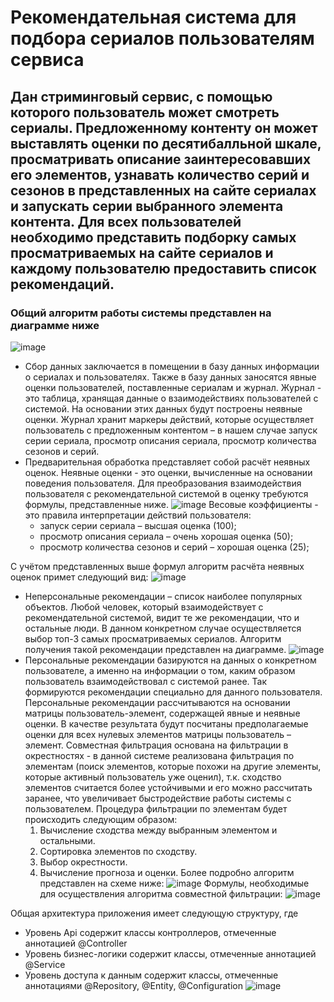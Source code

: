 # Рекомендательная система для подбора сериалов пользователям сервиса
## Дан стриминговый сервис, с помощью которого пользователь может смотреть сериалы. Предложенному контенту он может выставлять оценки по десятибалльной шкале, просматривать описание заинтересовавших его элементов, узнавать количество серий и сезонов в представленных на сайте сериалах и запускать серии выбранного элемента контента.  Для всех пользователей необходимо представить подборку самых просматриваемых на сайте сериалов и каждому пользователю предоставить список рекомендаций.
### Общий алгоритм работы системы представлен на диаграмме ниже
![image](https://github.com/user-attachments/assets/204684f0-bcd2-480e-940e-4aa0e568f645)
* Сбор данных заключается в помещении в базу данных информации о сериалах и пользователях. Также в базу данных заносятся явные оценки пользователей, поставленные сериалам и журнал. Журнал - это таблица, хранящая данные о взаимодействиях пользователей с системой. На основании этих данных будут построены неявные оценки. Журнал хранит маркеры действий, которые осуществляет пользователь с предложенным контентом – в нашем случае запуск серии сериала, просмотр описания сериала, просмотр количества сезонов и серий.  
* Предварительная обработка представляет собой расчёт неявных оценок. Неявные оценки - это оценки, вычисленные на основании поведения пользователя. Для преобразования взаимодействия пользователя с рекомендательной системой в оценку требуются формулы, представленные ниже.  ![image](https://github.com/user-attachments/assets/8230488e-f0b0-4a5b-a1ba-e80c6cda8f35)
 Весовые коэффициенты - это правила интерпретации действий пользователя:
  - запуск серии сериала – высшая оценка (100);
  - просмотр описания сериала – очень хорошая оценка (50);
  - просмотр количества сезонов и серий – хорошая оценка (25);
    
С учётом представленных выше формул алгоритм расчёта неявных оценок примет следующий вид: ![image](https://github.com/user-attachments/assets/9aa9c008-5a7a-4ebb-bcbe-acdb24b8e166)
* Неперсональные рекомендации – список наиболее популярных объектов. Любой человек, который взаимодействует с рекомендательной системой, видит те же рекомендации, что и остальные люди. В данном конкретном случае осуществляется выбор топ-3 самых просматриваемых сериалов. Алгоритм получения такой рекомендации представлен на диаграмме. ![image](https://github.com/user-attachments/assets/75111a57-c35a-4c06-b6dd-d2e1fe004709)
* Персональные рекомендации базируются на данных о конкретном пользователе, а именно на информации о том, каким образом пользователь взаимодействовал с системой ранее. Так формируются рекомендации специально для данного пользователя. Персональные рекомендации рассчитываются на основании матрицы пользователь-элемент, содержащей явные и неявные оценки. В качестве результата будут посчитаны предполагаемые оценки для всех нулевых элементов матрицы пользователь – элемент. Совместная фильтрация основана на фильтрации в окрестностях - в данной системе реализована фильтрация по элементам (поиск элементов, которые похожи на другие элементы, которые активный пользователь уже оценил), т.к. сходство элементов считается более устойчивыми и его можно рассчитать заранее, что увеличивает быстродействие работы системы с пользователем.
  Процедура фильтрации по элементам будет происходить следующим образом:
  1.	Вычисление сходства между выбранным элементом и остальными.
  2.	Сортировка элементов по сходству.
  3.	Выбор окрестности.
  4.	Вычисление прогноза и оценки.
Более подробно алгоритм представлен на схеме ниже:
![image](https://github.com/user-attachments/assets/42caee97-e208-4290-ba2c-bd90d179bffd)
Формулы, необходимые для осуществления алгоритма совместной фильтрации:
![image](https://github.com/user-attachments/assets/5fdac763-895a-4c19-bbe8-1b006ae7753a)
 
Общая архитектура приложения имеет следующую структуру, где 
 - Уровень Api содержит классы контроллеров, отмеченные аннотацией @Controller
 - Уровень бизнес-логики содержит классы, отмеченные аннотацией @Service
 - Уровень доступа к данным содержит классы, отмеченные аннотациями @Repository, @Entity, @Configuration
   ![image](https://github.com/user-attachments/assets/4d68b120-c758-4d7e-a641-88fb3a1caf47)
